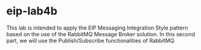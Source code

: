 # eip-lab4b
This lab is intended to apply the EIP Messaging Integration Style pattern based on the use of the RabbitMQ Message Broker solution. In this second part, we will use the Publish/Subscribe functionalities of RabbitMQ
